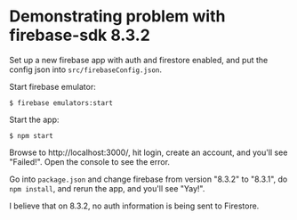 # Demonstrating problem with firebase-sdk 8.3.2

Set up a new firebase app with auth and firestore enabled, and put the config json into `src/firebaseConfig.json`.

Start firebase emulator:

```
$ firebase emulators:start
```

Start the app:

```
$ npm start
```

Browse to http://localhost:3000/, hit login, create an account, and you'll see "Failed!". Open the console to see the error.

Go into `package.json` and change firebase from version "8.3.2" to "8.3.1", do `npm install`, and rerun the app, and you'll see "Yay!".

I believe that on 8.3.2, no auth information is being sent to Firestore.
